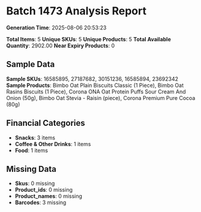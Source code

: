 # Batch 1473 Analysis Report

**Generation Time**: 2025-08-06 20:53:23

**Total Items**: 5
**Unique SKUs**: 5
**Unique Products**: 5
**Total Available Quantity**: 2902.00
**Near Expiry Products**: 0

## Sample Data
**Sample SKUs**: 16585895, 27187682, 30151236, 16585894, 23692342
**Sample Products**: Bimbo Oat Plain Biscuits Classic (1 Piece), Bimbo Oat Rasins Biscuits (1 Piece), Corona ONA Oat Protein Puffs Sour Cream And Onion (50g), Bimbo Oat Stevia - Raisin (piece), Corona Premium Pure Cocoa (80g)

## Financial Categories
- **Snacks**: 3 items
- **Coffee & Other Drinks**: 1 items
- **Food**: 1 items

## Missing Data
- **Skus**: 0 missing
- **Product_ids**: 0 missing
- **Product_names**: 0 missing
- **Barcodes**: 3 missing

